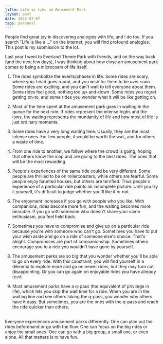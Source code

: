 ```yaml
---
title: Life is like an Amusement Park
layout: post
date: 2022-07-07
tags: personal
---
```

<p class="body"><span>People find great joy in discovering analogies with life, and I do too. If you search "Life is like a …" on the internet, you will find profound analogies. This post is my submission to the lot.</span></p><p class="body"><span>Last year I went to Everland Theme Park with friends, and on the way back (and the next few days), I was thinking about how close an amusement park comes to being a microcosm of life itself. </span></p><ol><li><p class="body"><span>The rides symbolize the events/phases in life. Some rides are scary, where your head goes round, and you wish for them to be over soon. Some rides are exciting, and you can't wait to tell everyone about them. Some rides feel good, nothing too up-and-down. Some rides you regret getting on-to, and some rides you wonder what it will be like getting on.</span></p></li><li><p class="body"><span>Most of the time spent at the amusement park goes in waiting in the queue for the next ride. If rides represent the intense highs and the lows, the waiting represents the mundanity of life and how most of life is just ordinary moments.</span></p></li><li><p class="body"><span>Some rides have a very long waiting time. Usually, they are the most intense ones. For few people, it would be worth the wait, and for others a waste of time.</span></p></li><li><p class="body"><span>From one ride to another, we follow where the crowd is going, hoping that others know the map and are going to the best rides. The ones that will be the most rewarding.</span></p></li><li><p class="body"><span>People's experiences of the same ride could be very different. Some people are thrilled to be on rollercoasters, while others are fearful. Some people enjoy haunted houses, but others are terrified. Thus people's experience of a particular ride paints an incomplete picture. Until you try it yourself, it's difficult to judge whether you'll like it or not.</span></p></li><li><p class="body"><span>The enjoyment increases if you go with people who you like. With companions, rides become more fun, and the waiting becomes more bearable. If you go with someone who doesn't share your same enthusiasm, you feel held back.</span></p></li><li><p class="body"><span>Sometimes you have to compromise and give up on a particular ride because you're with someone who can't go. Sometimes you have to put your wish aside and go on a ride of someone else's choice. That's alright. Compromises are part of companionship. Sometimes others encourage you to a ride you wouldn't have gone by yourself.</span></p></li><li><p class="body"><span>The amusement parks are so big that you wonder whether you'll be able to go on every ride. With this constraint, you will find yourself in a dilemma to explore more and go on newer rides, but they may turn out disappointing. Or you can go again on enjoyable rides you have already tried. </span></p></li><li><p class="body"><span>Most amusement parks have a q-pass (the equivalent of privilege in life), which lets you skip the wait time for a ride. When you are in the waiting line and see others taking the q-pass, you wonder why others have it easy. But sometimes, you are the ones with the q-pass and reach the ride quicker than others.</span></p></li></ol><p class="body"><span><br>Everyone experiences amusement parks differently. One can plan out the rides beforehand or go with the flow. One can focus on the big rides or enjoy the small ones. One can go with a big group, a small one, or even alone. All that matters is to have fun.</span></p>